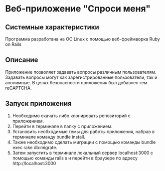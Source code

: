 # Веб-приложение "Спроси меня"

## Системные характеристики
Программа разработана на ОС Linux с помощью веб-фреймворка Ruby on Rails

## Описание
Приложение позволяет задавать вопросы различным пользователям. Задавать вопросы могут как зарегистрированные
пользователи, так и анонимные. В целях безопасности приложения был добавлен гем reCAPTCHA.

## Запуск приложения
1. Необходимо скачать либо клонировать репозиторий с приложением.
2. Перейти в терминале в папку с приложением.
2. Установить необходимые гемы для работы приложения, набрав в терминале команду bundle install.
3. Также необходимо сделать миграции с помощью команды bundle exec rake db:migrate.
3. Затем запустить в терминале локальный сервер localhost:3000 с помощью команды rails s 
и перейти в браузере по адресу http://localhost:3000

